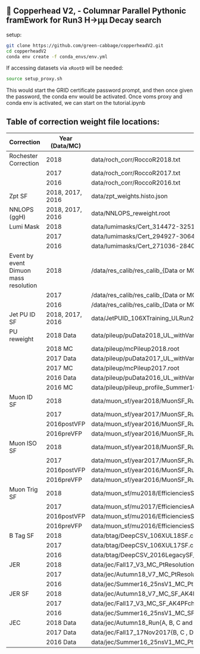 ## 🐍 Copperhead V2, - Columnar Parallel Pythonic framEwork for Run3 H&rarr;µµ Decay search

setup:
```bash
git clone https://github.com/green-cabbage/copperheadV2.git
cd copperheadV2
conda env create -f conda_envs/env.yml 
```
If accessing datasets via `xRootD` will be needed:
```bash
source setup_proxy.sh
```

This would start the GRID certificate password prompt, and then once given the password, the conda env would be activated. Once voms proxy and conda env is activated, we can start on the tutorial.ipynb

## Table of correction weight file locations:

| Correction | Year (Data/MC) | Location |
| ------------- | ------------- | ------------- |
| Rochester Correction | 2018 | data/roch_corr/RoccoR2018.txt  |
|   | 2017 | data/roch_corr/RoccoR2017.txt  |
|   | 2016 | data/roch_corr/RoccoR2016.txt  |
| Zpt SF | 2018, 2017, 2016 | data/zpt_weights.histo.json |
| NNLOPS (ggH) | 2018, 2017, 2016 | data/NNLOPS_reweight.root |
| Lumi Mask  | 2018 | data/lumimasks/Cert_314472-325175_13TeV_Legacy2018_Collisions18_JSON.txt  |
|   | 2017 | data/lumimasks/Cert_294927-306462_13TeV_UL2017_Collisions17_GoldenJSON.txt  |
|   | 2016 | data/lumimasks/Cert_271036-284044_13TeV_Legacy2016_Collisions16_JSON.txt  |
| Event by event Dimuon mass resolution | 2018 | /data/res_calib/res_calib_{Data or MC}_2018.root  |
|   | 2017 | /data/res_calib/res_calib_{Data or MC}_2017.root    |
|   | 2016 | /data/res_calib/res_calib_{Data or MC}_2016.root   |
| Jet PU ID SF | 2018, 2017, 2016 | data/JetPUID_106XTraining_ULRun2_EffSFandUncties_v1.root |
| PU reweight | 2018 Data | data/pileup/puData2018_UL_withVar.root |
|   | 2018 MC | data/pileup/mcPileup2018.root  |
|   | 2017 Data | data/pileup/puData2017_UL_withVar.root|
|   | 2017 MC | data/pileup/mcPileup2017.root  |
|   | 2016 Data | data/pileup/puData2016_UL_withVar.root |
|   | 2016 MC | data/pileup/pileup_profile_Summer16.root  |
| Muon ID SF | 2018  | data/muon_sf/year2018/MuonSF_Run2018_UL_ID.root |
|   | 2017 | data/muon_sf/year2017/MuonSF_Run2017_UL_ID.root  |
|   | 2016postVFP | data/muon_sf/year2016/MuonSF_Run2016_UL_ID.root  |
|   | 2016preVFP | data/muon_sf/year2016/MuonSF_Run2016_UL_HIPM_ID.root  |
| Muon ISO SF | 2018  | data/muon_sf/year2018/MuonSF_Run2018_UL_ISO.root |
|   | 2017 | data/muon_sf/year2017/MuonSF_Run2017_UL_ISO.root  |
|   | 2016postVFP | data/muon_sf/year2016/MuonSF_Run2016_UL_ISO.root  |
|   | 2016preVFP | data/muon_sf/year2016/MuonSF_Run2016_UL_HIPM_ISO.root  |
| Muon Trig SF | 2018  | data/muon_sf/mu2018/EfficienciesStudies_2018_trigger_EfficienciesAndSF_2018Data_BeforeMuonHLTUpdate.root |
|   | 2017 | data/muon_sf/mu2017/EfficienciesAndSF_RunBtoF_Nov17Nov2017.root |
|   | 2016postVFP | data/muon_sf/mu2016/EfficienciesStudies_2016_trigger_EfficienciesAndSF_RunGtoH.root  |
|   | 2016preVFP | data/muon_sf/mu2016/EfficienciesStudies_2016_trigger_EfficienciesAndSF_RunBtoF.root |
| B Tag SF | 2018  | data/btag/DeepCSV_106XUL18SF.csv |
|   | 2017 | data/btag/DeepCSV_106XUL17SF.csv  |
|   | 2016 | data/btag/DeepCSV_2016LegacySF_V1.csv |
| JER | 2018  | data/jec/Fall17_V3_MC_PtResolution_AK4PFchs.jr.txt |
|   | 2017 | data/jec/Autumn18_V7_MC_PtResolution_AK4PFchs.jr.txt |
|   | 2016 | data/jec/Summer16_25nsV1_MC_PtResolution_AK4PFchs.jr.txt |
| JER SF | 2018  | data/jec/Autumn18_V7_MC_SF_AK4PFchs.jersf.txt |
|   | 2017 | data/jec/Fall17_V3_MC_SF_AK4PFchs.jersf.txt |
|   | 2016 | data/jec/Summer16_25nsV1_MC_SF_AK4PFchs.jersf.txt |
| JEC | 2018 Data | data/jec/Autumn18_Run{A, B, C and D}_V19_DATA_Uncertainty_AK4PFchs.junc.txt |
|   | 2017 Data | data/jec/Fall17_17Nov2017{B, C , DE, F,}_V32_DATA_Uncertainty_AK4PFchs.junc.txt |
|   | 2016 Data | data/jec/Summer16_25nsV1_MC_PtResolution_AK4PFchs.jr.txt |

